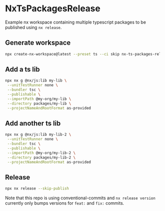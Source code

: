 # NxTsPackagesRelease

Example nx workspace containing multiple typescript packages to be published using `nx release`.

## Generate workspace

```sh
npx create-nx-workspace@latest --preset ts --ci skip nx-ts-packages-release
```

## Add a ts lib

```sh
npx nx g @nx/js:lib my-lib \
 --unitTestRunner none \
 --bundler tsc \
 --publishable \
 --importPath @my-org/my-lib \
 --directory packages/my-lib \
 --projectNameAndRootFormat as-provided

```

## Add another ts lib

```sh
npx nx g @nx/js:lib my-lib-2 \
 --unitTestRunner none \
 --bundler tsc \
 --publishable \
 --importPath @my-org/my-lib-2 \
 --directory packages/my-lib-2 \
 --projectNameAndRootFormat as-provided

```

## Release

```sh
npx nx release --skip-publish
```

Note that this repo is using conventional-commits and `nx release version` currently only bumps versions for `feat:` and `fix:` commits.
